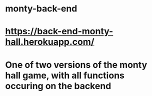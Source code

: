 # monty-back-end
# https://back-end-monty-hall.herokuapp.com/
# One of two versions of the monty hall game, with all functions occuring on the backend
